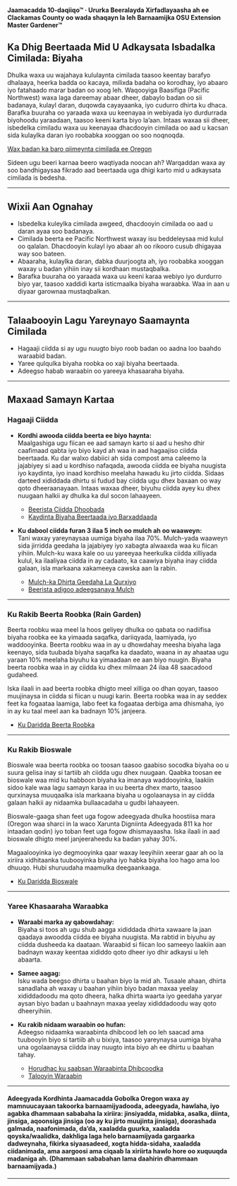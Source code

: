#### Jaamacadda 10-daqiiqo™ · Ururka Beeralayda Xirfadlayaasha ah ee Clackamas County oo wada shaqayn la leh Barnaamijka OSU Extension Master Gardener™

## Ka Dhig Beertaada Mid U Adkaysata Isbadalka Cimilada: Biyaha

Dhulka waxa uu wajahaya kululaynta cimilada taasoo keentay barafyo dhalaaya, heerka badda oo kacaya, milixda badaha oo korodhay, iyo abaaro iyo fatahaado marar badan oo xoog leh. Waqooyiga Baasifiga (Pacific Northwest) waxa laga dareemay abaar dheer, dabaylo badan oo sii badanaya, kulayl daran, duqowda cayayaanka, iyo cudurro dhirta ku dhaca. Barafka buuraha oo yaraada waxa uu keenayaa in webiyada iyo durdurrada biyohoodu yaraadaan, taasoo keeni karta biyo la’aan. Intaas waxaa sii dheer, isbedelka cimiladu waxa uu keenayaa dhacdooyin cimilada oo aad u kacsan sida kulaylka daran iyo roobabka xooggan oo soo noqnoqda.

[Wax badan ka baro qiimeynta cimilada ee Oregon](https://blogs.oregonstate.edu/occri/oregon-climate-assessments/)

Sideen ugu beeri karnaa beero waqtiyada noocan ah? Warqaddan waxa ay soo bandhigaysaa fikrado aad beertaada uga dhigi karto mid u adkaysata cimilada is bedesha.

---

## Wixii Aan Ognahay

- Isbedelka kuleylka cimilada awgeed, dhacdooyin cimilada oo aad u daran ayaa soo badanaya.
- Cimilada beerta ee Pacific Northwest waxay isu beddeleysaa mid kulul oo qalalan. Dhacdooyin kulayl iyo abaar ah oo rikooro cusub dhigayaa way soo bateen.
- Abaaraha, kulaylka daran, dabka duurjoogta ah, iyo roobabka xooggan waxay u badan yihiin inay sii kordhaan mustaqbalka.
- Barafka buuraha oo yaraada waxa uu keeni karaa webiyo iyo durdurro biyo yar, taasoo xaddidi karta isticmaalka biyaha waraabka. Waa in aan u diyaar garownaa mustaqbalkan.

---

## Talaabooyin Lagu Yareynayo Saamaynta Cimilada

- Hagaaji ciidda si ay ugu nuugto biyo roob badan oo aadna loo baahdo waraabid badan.
- Yaree qulqulka biyaha roobka oo xaji biyaha beertaada.
- Adeegso habab waraabin oo yareeya khasaaraha biyaha.

---

## Maxaad Samayn Kartaa

### Hagaaji Ciidda

- **Kordhi awooda ciidda beerta ee biyo haynta:**  
  Maalgashiga ugu fiican ee aad samayn karto si aad u hesho dhir caafimaad qabta iyo biyo kayd ah waa in aad hagaajiso ciidda beertaada. Ku dar walxo dabiici ah sida compost ama caleemo la jajabiyey si aad u kordhiso nafaqada, awooda ciidda ee biyaha nuugista iyo kaydinta, iyo inaad kordhiso meelaha hawadu ku jirto ciidda. Sidaas darteed xididdada dhirtu si fudud bay ciidda ugu dhex baxaan oo way qoto dheeraanayaan. Intaas waxaa dheer, biyuhu ciidda ayey ku dhex nuugaan halkii ay dhulka ka dul socon lahaayeen.

  - [Beerista Ciidda Dhoobada](https://cmastergardeners.files.wordpress.com/2022/02/gardening-in-clay-soil.pdf)
  - [Kaydinta Biyaha Beertaada iyo Barxaddaada](https://catalog.extension.oregonstate.edu/sites/catalog/files/project/pdf/em9125.pdf)

- **Ku dabool ciidda furan 3 ilaa 5 inch oo mulch ah oo waaweyn:**  
  Tani waxay yareynaysaa uumiga biyaha ilaa 70%. Mulch-yada waaweyn sida jirridda geedaha la jajabiyey iyo xabagta alwaaxda waa ku fiican yihiin. Mulch-ku waxa kale oo uu yareeyaa heerkulka ciidda xilliyada kulul, ka ilaaliyaa ciidda in ay cadaato, ka caawiya biyaha inay ciidda galaan, isla markaana xakameeya cawska aan la rabin.

  - [Mulch-ka Dhirta Geedaha La Qurxiyo](https://catalog.extension.oregonstate.edu/sites/catalog/files/project/pdf/ec1629.pdf)
  - [Beerista adigoo adeegsanaya Mulch](https://cmastergardeners.files.wordpress.com/2022/02/gardening-with-mulch.pdf)

---

### Ku Rakib Beerta Roobka (Rain Garden)

Beerta roobku waa meel la hoos geliyey dhulka oo qabata oo nadiifisa biyaha roobka ee ka yimaada saqafka, dariiqyada, laamiyada, iyo waddooyinka. Beerta roobku waa in ay u dhowdahay meesha biyaha laga keenayo, sida tuubada biyaha saqafka ka daadato, waana in ay ahaataa ugu yaraan 10% meelaha biyuhu ka yimaadaan ee aan biyo nuugin. Biyaha beerta roobka waa in ay ciidda ku dhex milmaan 24 ilaa 48 saacadood gudaheed.

Iska ilaali in aad beerta roobka dhigto meel xilliga oo dhan qoyan, taasoo muujinaysa in ciidda si fiican u nuugi karin. Beerta roobka waa in ay seddex feet ka fogaataa laamiga, labo feet ka fogaataa derbiga ama dhismaha, iyo in ay ku taal meel aan ka badnayn 10% janjeera.

- [Ku Daridda Beerta Roobka](https://cmastergardeners.files.wordpress.com/2023/04/adding-a-rain-garden.pdf)

---

### Ku Rakib Bioswale

Bioswale waa beerta roobka oo toosan taasoo gaabiso socodka biyaha oo u suura gelisa inay si tartiib ah ciidda ugu dhex nuugaan. Qaabka toosan ee bioswale waa mid ku habboon biyaha ka imanaya waddooyinka, laakiin sidoo kale waa lagu samayn karaa in uu beerta dhex marto, taasoo qurxinaysa muuqaalka isla markaana biyaha u ogolaanaysa in ay ciidda galaan halkii ay nidaamka bullaacadaha u gudbi lahaayeen.

Bioswale-gaaga shan feet uga fogow adeegyada dhulka hoostiisa mara (Oregon waa sharci in la waco Xarunta Digniinta Adeegyada 811 ka hor intaadan qodin) iyo toban feet uga fogow dhismayaasha. Iska ilaali in aad bioswale dhigto meel janjeeraheedu ka badan yahay 30%.

Magaalooyinka iyo degmooyinka qaar waxay leeyihiin xeerar gaar ah oo la xiriira xidhitaanka tuubooyinka biyaha iyo habka biyaha loo hago ama loo dhuuqo. Hubi shuruudaha maamulka deegaankaaga.

- [Ku Daridda Bioswale](https://cmastergardeners.files.wordpress.com/2023/04/adding-a-bioswale.pdf)

---

### Yaree Khasaaraha Waraabka

- **Waraabi marka ay qabowdahay:**  
  Biyaha si toos ah ugu shub aagga xididdada dhirta xawaare la jaan qaadaya awoodda ciidda ee biyaha nuugista. Ma rabtid in biyuhu ay ciidda dusheeda ka daataan. Waraabid si fiican loo sameeyo laakiin aan badnayn waxay keentaa xididdo qoto dheer iyo dhir adkaysi u leh abaarta.

- **Samee aagag:**  
  Isku wada beegso dhirta u baahan biyo la mid ah. Tusaale ahaan, dhirta sanadlaha ah waxay u baahan yihiin biyo badan maxaa yeelay xididdadoodu ma qoto dheera, halka dhirta waarta iyo geedaha yaryar aysan biyo badan u baahnayn maxaa yeelay xididdadoodu way qoto dheeryihiin.

- **Ku rakib nidaam waraabin oo hufan:**  
  Adeegso nidaamka waraabinta dhibcood leh oo leh saacad ama tuubooyin biyo si tartiib ah u bixiya, taasoo yareynaysa uumiga biyaha una ogolaanaysa ciidda inay nuugto inta biyo ah ee dhirtu u baahan tahay.

  - [Horudhac ku saabsan Waraabinta Dhibcoodka](https://extension.oregonstate.edu/catalog/pub/em8782-s)
  - [Talooyin Waraabin](https://cmastergardeners.files.wordpress.com/2022/02/watering-tips.pdf)

---

#### Adeegyada Kordhinta Jaamacadda Gobolka Oregon waxa ay mamnuucayaan takoorka barnaamijyadooda, adeegyada, hawlaha, iyo agabka dhammaan sababaha la xiriira: jinsiyadda, midabka, asalka, diinta, jinsiga, aqoonsiga jinsiga (oo ay ku jirto muujinta jinsiga), doorashada galmada, naafonimada, da’da, xaaladda guurka, xaaladda qoyska/waalidka, dakhliga laga helo barnaamijyada gargaarka dadweynaha, fikirka siyaasadeed, xogta hidda-sidaha, xaaladda ciidanimada, ama aargoosi ama ciqaab la xiriirta hawlo hore oo xuquuqda madaniga ah. (Dhammaan sababahan lama daahirin dhammaan barnaamijyada.) 
---
